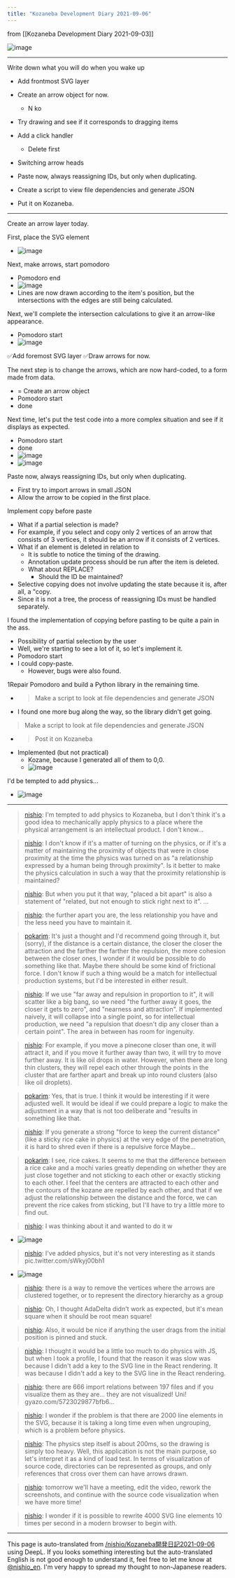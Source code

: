 ```yaml
---
title: "Kozaneba Development Diary 2021-09-06"
---
```


from  [[Kozaneba Development Diary 2021-09-03]]

![image](https://gyazo.com/3b1885028ba43611aedaae93f8879a39/thumb/1000)

---
Write down what you will do when you wake up
- Add frontmost SVG layer
- Create an arrow object for now.
    - N ko
- Try drawing and see if it corresponds to dragging items
- Add a click handler
    - Delete first
- Switching arrow heads

- Paste now, always reassigning IDs, but only when duplicating.
- Create a script to view file dependencies and generate JSON
- Put it on Kozaneba.

-----
Create an arrow layer today.

First, place the SVG element
- ![image](https://gyazo.com/fe3d5b0065c375c28e68e84b1ead71e0/thumb/1000)

Next, make arrows, start pomodoro
- Pomodoro end
- ![image](https://gyazo.com/d5f5b0cd7668bc0759fc5d4ddd493246/thumb/1000)
- Lines are now drawn according to the item's position, but the intersections with the edges are still being calculated.

Next, we'll complete the intersection calculations to give it an arrow-like appearance.
- Pomodoro start
- ![image](https://gyazo.com/8f5f5679a2472d6acd231c7c7fa3cc8e/thumb/1000)

✅Add foremost SVG layer
✅Draw arrows for now.

The next step is to change the arrows, which are now hard-coded, to a form made from data.
- = Create an arrow object
- Pomodoro start
- done

Next time, let's put the test code into a more complex situation and see if it displays as expected.
- Pomodoro start
- done
- ![image](https://gyazo.com/60e1e72b13f43455c9bd800beb22fea3/thumb/1000)
- ![image](https://gyazo.com/747d83d8fddf31626f07b8d61a36239f/thumb/1000)

Paste now, always reassigning IDs, but only when duplicating.
- First try to import arrows in small JSON
- Allow the arrow to be copied in the first place.

Implement copy before paste
- What if a partial selection is made?
- For example, if you select and copy only 2 vertices of an arrow that consists of 3 vertices, it should be an arrow if it consists of 2 vertices.
- What if an element is deleted in relation to
    - It is subtle to notice the timing of the drawing.
    - Annotation update process should be run after the item is deleted.
    - What about REPLACE?
        - Should the ID be maintained?
- Selective copying does not involve updating the state because it is, after all, a "copy.
- Since it is not a tree, the process of reassigning IDs must be handled separately.

I found the implementation of copying before pasting to be quite a pain in the ass.
- Possibility of partial selection by the user
- Well, we're starting to see a lot of it, so let's implement it.
- Pomodoro start
- I could copy-paste.
    - However, bugs were also found.

1Repair Pomodoro and build a Python library in the remaining time.
- > Make a script to look at file dependencies and generate JSON
- I found one more bug along the way, so the library didn't get going.

> Make a script to look at file dependencies and generate JSON
- > Post it on Kozaneba
- Implemented (but not practical)
    - Kozane, because I generated all of them to 0,0.
    - ![image](https://gyazo.com/26cc13d9e4fbd41021fb2a3c156f95ad/thumb/1000)

I'd be tempted to add physics...
- ![image](https://gyazo.com/3b1885028ba43611aedaae93f8879a39/thumb/1000)

---
> [nishio](https://twitter.com/nishio/status/1434833231510061063): I'm tempted to add physics to Kozaneba, but I don't think it's a good idea to mechanically apply physics to a place where the physical arrangement is an intellectual product. I don't know...

> [nishio](https://twitter.com/nishio/status/1434833819920519173): I don't know if it's a matter of turning on the physics, or if it's a matter of maintaining the proximity of objects that were in close proximity at the time the physics was turned on as "a relationship expressed by a human being through proximity". Is it better to make the physics calculation in such a way that the proximity relationship is maintained?

> [nishio](https://twitter.com/nishio/status/1434834277535866883): But when you put it that way, "placed a bit apart" is also a statement of "related, but not enough to stick right next to it". ...

> [nishio](https://twitter.com/nishio/status/1434834460319485959): the further apart you are, the less relationship you have and the less need you have to maintain it.

> [pokarim](https://twitter.com/pokarim/status/1434835595457544194): It's just a thought and I'd recommend going through it, but (sorry), if the distance is a certain distance, the closer the closer the attraction and the farther the farther the repulsion, the more cohesion between the closer ones, I wonder if it would be possible to do something like that. Maybe there should be some kind of frictional force. I don't know if such a thing would be a match for intellectual production systems, but I'd be interested in either result.

> [nishio](https://twitter.com/nishio/status/1434865675525185541): If we use "far away and repulsion in proportion to it", it will scatter like a big bang, so we need "the further away it goes, the closer it gets to zero", and "nearness and attraction". If implemented naively, it will collapse into a single point, so for intellectual production, we need "a repulsion that doesn't dip any closer than a certain point". The area in between has room for ingenuity.

> [nishio](https://twitter.com/nishio/status/1434866417430454272): For example, if you move a pinecone closer than one, it will attract it, and if you move it further away than two, it will try to move further away. It is like oil drops in water. However, when there are long thin clusters, they will repel each other through the points in the cluster that are farther apart and break up into round clusters (also like oil droplets).

> [pokarim](https://twitter.com/pokarim/status/1434866637404966915): Yes, that is true. I think it would be interesting if it were adjusted well. It would be ideal if we could prepare a logic to make the adjustment in a way that is not too deliberate and "results in something like that.

> [nishio](https://twitter.com/nishio/status/1434868937234141184): If you generate a strong "force to keep the current distance" (like a sticky rice cake in physics) at the very edge of the penetration, it is hard to shred even if there is a repulsive force Maybe...

> [pokarim](https://twitter.com/pokarim/status/1434870256774774787): I see, rice cakes. It seems to me that the difference between a rice cake and a mochi varies greatly depending on whether they are just close together and not sticking to each other or exactly sticking to each other. I feel that the centers are attracted to each other and the contours of the kozane are repelled by each other, and that if we adjust the relationship between the distance and the force, we can prevent the rice cakes from sticking, but I'll have to try a little more to find out.

> [nishio](https://twitter.com/nishio/status/1434878806200750083): I was thinking about it and wanted to do it w
- ![image](https://gyazo.com/329fb606d91e2d8648243db600dd303d/thumb/1000)

> [nishio](https://twitter.com/nishio/status/1434913371871014926): I've added physics, but it's not very interesting as it stands pic.twitter.com/sWkyj00bh1
- ![image](https://gyazo.com/de6730a0979920791d3cb494ffdb672d/thumb/1000)

> [nishio](https://twitter.com/nishio/status/1434913718219931653): there is a way to remove the vertices where the arrows are clustered together, or to represent the directory hierarchy as a group

> [nishio](https://twitter.com/nishio/status/1434914603465465864): Oh, I thought AdaDelta didn't work as expected, but it's mean square when it should be root mean square!

> [nishio](https://twitter.com/nishio/status/1434916103826722819): Also, it would be nice if anything the user drags from the initial position is pinned and stuck.

> [nishio](https://twitter.com/nishio/status/1434929099684728834): I thought it would be a little too much to do physics with JS, but when I took a profile, I found that the reason it was slow was because I didn't add a key to the SVG line in the React rendering. It was because I didn't add a key to the SVG line in the React rendering.

> [nishio](https://twitter.com/nishio/status/1434935229811073025): there are 666 import relations between 197 files and if you visualize them as they are... they are not visualized! Uni!
> gyazo.com/5723029877bfb6…

> [nishio](https://twitter.com/nishio/status/1434936220400816129): I wonder if the problem is that there are 2000 line elements in the SVG, because it is taking a long time even when ungrouping, which is a problem before physics.

> [nishio](https://twitter.com/nishio/status/1434944644232593409): The physics step itself is about 200ms, so the drawing is simply too heavy.
> Well, this application is not the main purpose, so let's interpret it as a kind of load test.
> In terms of visualization of source code, directories can be represented as groups, and only references that cross over them can have arrows drawn.

> [nishio](https://twitter.com/nishio/status/1434950122299740161): tomorrow we'll have a meeting, edit the video, rework the screenshots, and continue with the source code visualization when we have more time!

> [nishio](https://twitter.com/nishio/status/1435050971588009991): I wonder if it is possible to rewrite 4000 SVG line elements 10 times per second in a modern browser to begin with.

---
This page is auto-translated from [/nishio/Kozaneba開発日記2021-09-06](https://scrapbox.io/nishio/Kozaneba開発日記2021-09-06) using DeepL. If you looks something interesting but the auto-translated English is not good enough to understand it, feel free to let me know at [@nishio_en](https://twitter.com/nishio_en). I'm very happy to spread my thought to non-Japanese readers.